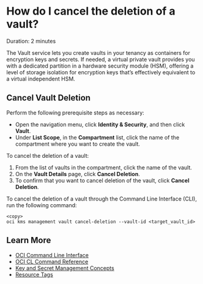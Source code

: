 # How do I cancel the deletion of a vault?
Duration: 2 minutes

The Vault service lets you create vaults in your tenancy as containers for encryption keys and secrets. If needed, a virtual private vault provides you with a dedicated partition in a hardware security module (HSM), offering a level of storage isolation for encryption keys that’s effectively equivalent to a virtual independent HSM.

## Cancel Vault Deletion

Perform the following prerequisite steps as necessary:
* Open the navigation menu, click **Identity & Security**, and then click **Vault**.
* Under **List Scope**, in the **Compartment** list, click the name of the compartment where you want to create the vault.

To cancel the deletion of a vault:
1. From the list of vaults in the compartment, click the name of the vault.
2. On the **Vault Details** page, click **Cancel Deletion**.
3. To confirm that you want to cancel deletion of the vault, click **Cancel Deletion**.

To cancel the deletion of a vault through the Command Line Interface (CLI), run the following command:

```
<copy>
oci kms management vault cancel-deletion --vault-id <target_vault_id>
```

## Learn More

* [OCI Command Line Interface](https://docs.oracle.com/en-us/iaas/Content/API/Concepts/cliconcepts.htm)
* [OCI CL Command Reference](https://docs.oracle.com/en-us/iaas/tools/oci-cli/2.9.5/oci_cli_docs/index.html)
* [Key and Secret Management Concepts](https://docs.oracle.com/en-us/iaas/Content/KeyManagement/Concepts/keyoverview.htm#concepts)
* [Resource Tags](https://docs.oracle.com/en-us/iaas/Content/General/Concepts/resourcetags.htm#Resource_Tags)
